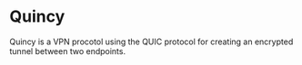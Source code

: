 # Quincy
Quincy is a VPN procotol using the QUIC protocol for creating an encrypted tunnel between two endpoints.